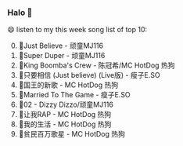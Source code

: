

### Halo 👋

😄 listen to my this week song list of top 10:

0. 🌈Just Believe - 顽童MJ116
1. 🌈Super Duper - 顽童MJ116
2. 🌈King Boomba's Crew - 陈冠希/MC HotDog 热狗
3. 🌈只要相信 (Just believe) (Live版) - 瘦子E.SO
4. 🌈国王的新歌 - MC HotDog 热狗
5. 🌈Married To The Game - 瘦子E.SO
6. 🌈02 - Dizzy Dizzo/顽童MJ116
7. 🌈让我RAP - MC HotDog 热狗
8. 🌈我的生活 - MC HotDog 热狗
9. 🌈贫民百万歌星 - MC HotDog 热狗

